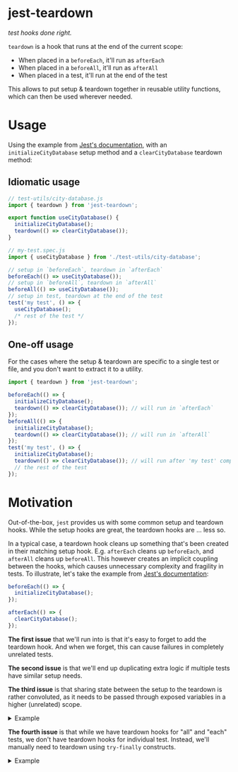 # jest-teardown

_test hooks done right._

`teardown` is a hook that runs at the end of the current scope:

- When placed in a `beforeEach`, it'll run as `afterEach`
- When placed in a `beforeAll`, it'll run as `afterAll`
- When placed in a test, it'll run at the end of the test

This allows to put setup & teardown together in reusable utility functions, which can then be used wherever needed.

# Usage
Using the example from [Jest's documentation](https://jestjs.io/docs/setup-teardown), with an `initializeCityDatabase` setup method and a `clearCityDatabase` teardown method:

## Idiomatic usage

```javascript
// test-utils/city-database.js
import { teardown } from 'jest-teardown';

export function useCityDatabase() {
  initializeCityDatabase();
  teardown(() => clearCityDatabase());
}

// my-test.spec.js
import { useCityDatabase } from './test-utils/city-database';

// setup in `beforeEach`, teardown in `afterEach`
beforeEach(() => useCityDatabase());
// setup in `beforeAll`, teardown in `afterAll`
beforeAll(() => useCityDatabase());
// setup in test, teardown at the end of the test
test('my test', () => {
  useCityDatabase();
  /* rest of the test */
});
```


## One-off usage

For the cases where the setup & teardown are specific to a single test or file, and you don't want to extract it to a utility.

```javascript
import { teardown } from 'jest-teardown';

beforeEach(() => {
  initializeCityDatabase();
  teardown(() => clearCityDatabase()); // will run in `afterEach`
});
beforeAll(() => {
  initializeCityDatabase();
  teardown(() => clearCityDatabase()); // will run in `afterAll`
});
test('my test', () => {
  initializeCityDatabase();
  teardown(() => clearCityDatabase()); // will run after 'my test' completes
  // the rest of the test
});
```


# Motivation

Out-of-the-box, `jest` provides us with some common setup and teardown hooks. While the setup hooks are great, the teardown hooks are ... less so.

In a typical case, a teardown hook cleans up something that's been created in their matching setup hook.
E.g. `afterEach` cleans up `beforeEach`, and `afterAll` cleans up `beforeAll`.
This however creates an implicit coupling between the hooks, which causes unnecessary complexity and fragility in tests.
To illustrate, let's take the example from [Jest's documentation](https://jestjs.io/docs/setup-teardown):

```javascript
beforeEach(() => {
  initializeCityDatabase();
});

afterEach(() => {
  clearCityDatabase();
});
```

**The first issue** that we'll run into is that it's easy to forget to add the teardown hook. And when we forget, this can cause failures in completely unrelated tests.

**The second issue** is that we'll end up duplicating extra logic if multiple tests have similar setup needs.

**The third issue** is that sharing state between the setup to the teardown is rather convoluted, as it needs to be passed through exposed variables in a higher (unrelated) scope.
<details>
<summary>Example</summary>

```javascript
// Server isn't accessed by the tests, but we're still forced to keep track of it for the `afterEach` hook.
let server;

beforeEach(() => {
  server = initializeTestServer();
});

afterEach(() => {
  server?.shutdown();
});
```

-----

</details>


**The fourth issue** is that while we have teardown hooks for "all" and "each" tests, we don't have teardown hooks for individual test. Instead, we'll manually need to teardown using `try-finally` constructs.
<details>
  <summary>Example</summary>
  ```javascript
  // If we only need the city database in some isolated test(s), then we'll need to write something convoluted like this:

  it('does something', () => {
    try {
      initializeCityDatabase();
      /* The actual test */
    } finally {
      clearCityDatabase();
    }
  });

  // And it gets worse when we need to share state with our teardown:

  it('does something', () => {
    let server;
    try {
      server = initializeTestServer();
      /* The actual test */
    } finally {
      server?.shutdown();
    }
  });
  ```

</details>

----

Normally when we're dealing with repetitive code or shared state, we would encapsulate this. We could try this with hooks, but we'll soon find out that this doesn't work very well:

```javascript
function useCityDatabase() {
  beforeEach(() => {
    initializeCityDatabase();
  });
  afterEach(() => {
    clearCityDatabase();
  });
}

describe('my test suite', () {
  useCityDatabase();
});
```

We're very quickly running into problems here:
- It is not clear on the callside if this runs around each test (`beforeEach`), or around the entire suite (`beforeAll`).
- If we want to support bother `beforeEach` and `beforeAll` then we'll need to write multiple flavors of the same function. E.g. `useCityDatabaseEach`/`useCityDatabaseAll`/`useCityDatabase({ scope: 'each'|'all'})`.
- We still can't use this for single tests. We could create yet another variant like `withCityDatabase(() => { /* the test */ })`, but this doesn't stack very well. Imagine needing a few of these for a single test, and you'll see the problem.
- It complicates passing variables from hooks to tests. Let's say that our `beforeEach` creates a test user and we need the users id in our tests. This won't work:
  ```
  describe('my tests', () => {
    const userId = useTestUser();
  });
  ```
  There are creative ways to work around this, but none of these are particularly straightforward.

# The solution

What we really need is a way to attach a teardown hook to some setup, which then automatically runs at the right time. This is what `jest-teardown` does:

```
import { teardown } from 'jest-teardown';

beforeEach(() => {
  initializeCityDatabase();
  teardown(() => clearCityDatabase()); // will run in `afterEach`
});
beforeAll(() => {
  initializeCityDatabase();
  teardown(() => clearCityDatabase()); // will run in `afterAll`
});
test('my test', () => {
  initializeCityDatabase();
  teardown(() => clearCityDatabase()); // will run after 'my test' completes
  // the rest of the test
});
```

The real benefit is that abstractions now become viable!

```
import { teardown } from 'jest-teardown';

function useCityDatabase() {
  initializeCityDatabase();
  // We don't need to know if it's called in a beforeEach, beforeAll, or in a test. jest-teardown handles that for us.
  teardown(() => clearCityDatabase());
}

beforeEach(() => useCityDatabase());
beforeAll(() => useCityDatabase());
test('my test', () => {
  useCityDatabase();
  /* test logic */
});
```

This even works with shared state between setup and teardown:

```
import { teardown } from 'jest-teardown';

function useTestServer() {
  const server = initializeTestServer();
  teardown(() => server.shutdown());
}

beforeEach(() => useTestServer());
beforeAll(() => useTestSErver());
test('my test', () => {
  useTestServer();
  // The rest of the test
});
```

And exposing variables to tests works as expected:

```
import { teardown } from 'jest-teardown';

function useTestUser() {
  const user = initializeTestUser();
  teardown(() => removeTestUser(user));
  return user;
}

let user;
beforeEach(() => user = initializeTestUser());
beforeAll(() => user = initializeTestUser());
test('my test', () => {
  const user = initializeTestUser();
});
```
